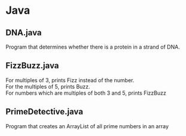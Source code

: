 # Java

## DNA.java
Program that determines whether there is a protein in a strand of DNA.

## FizzBuzz.java
For multiples of 3, prints Fizz instead of the number.  
For the multiples of 5, prints Buzz.  
For numbers which are multiples of both 3 and 5, prints FizzBuzz  

## PrimeDetective.java
Program that creates an ArrayList of all prime numbers in an array
